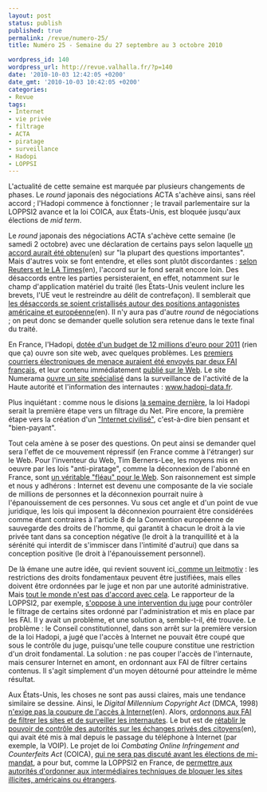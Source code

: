 ```yaml
---
layout: post
status: publish
published: true
permalink: /revue/numero-25/
title: Numéro 25 - Semaine du 27 septembre au 3 octobre 2010

wordpress_id: 140
wordpress_url: http://revue.valhalla.fr/?p=140
date: '2010-10-03 12:42:05 +0200'
date_gmt: '2010-10-03 10:42:05 +0200'
categories:
- Revue
tags:
- Internet
- vie privée
- filtrage
- ACTA
- piratage
- surveillance
- Hadopi
- LOPPSI
---
```

L'actualité de cette semaine est marquée par plusieurs changements de phases. Le <i>round</i> japonais des négociations ACTA s'achève ainsi, sans réel accord ; l'Hadopi commence à fonctionner ; le travail parlementaire sur la LOPPSI2 avance et la loi COICA, aux États-Unis, est bloquée jusqu'aux élections de <i>mid term</i>.

<p>Le <i>round</i> japonais des négociations ACTA s'achève cette semaine (le samedi 2 octobre) avec une déclaration de certains pays selon laquelle <a href="http://en.act-on-acta.eu/2_October_Joint_Statement_from_all_negociating_parties">un accord aurait été obtenu</a><span class="lang">(en)</span> sur "la plupart des questions importantes". Mais d'autres voix se font entendre, et elles sont plutôt discordantes : <a href="http://www.latimes.com/news/nationworld/nation/wire/sns-trade-counterfeiting,0,7263634.story">selon Reuters et le LA Times</a><span class="lang">(en)</span>, l'accord sur le fond serait encore loin. Des désaccords entre les parties persisteraient, en effet, notamment sur le champ d'application matériel du traité (les États-Unis veulent inclure les brevets, l'UE veut le restreindre au délit de contrefaçon). Il semblerait que <a href="http://www.michaelgeist.ca/content/view/5342/125/">les désaccords se soient cristallisés autour des positions antagonistes américaine et européenne</a><span class="lang">(en)</span>. Il n'y aura pas d'autre <i>round</i> de négociations ; on peut donc se demander quelle solution sera retenue dans le texte final du traité.</p>
<p>En France, l'Hadopi, <a href="http://www.pcinpact.com/actu/news/59639-hadopi-budget-2011-zelnik.htm">dotée d'un budget de 12 millions d'euro pour 2011</a> (rien que ça) ouvre son site web, avec quelques problèmes. Les <a href="http://www.pcinpact.com/actu/news/59677-hadopi-bouygues-numericable-fai.htm">premiers courriers électroniques de menace auraient été envoyés par deux FAI français</a>, et leur contenu immédiatement <a href="http://www.pcinpact.com/actu/news/59594-hadopi-email-avertissement.html">publié sur le Web</a>. Le site Numerama <a href="http://www.numerama.com/magazine/16921-hadopi-datafr-controlons-ensemble-l-activite-de-l-hadopi.html">ouvre un site spécialisé</a> dans la surveillance de l'activité de la Haute autorité et l'information des internautes : <a href="http://www.Hadopi-Data.fr/">www.hadopi-data.fr</a>.</p>
<p>Plus inquiétant : comme nous le disions <a href="http://revue.valhalla.fr/numeros/24/">la semaine dernière</a>, la loi Hadopi serait la première étape vers un filtrage du Net. Pire encore, la première étape vers la création d'un <a href="http://www.pcinpact.com/actu/news/59604-hadopi-gratuit-libre-email-avertissement.htm">"Internet civilisé"</a>, c'est-à-dire bien pensant et "bien-payant".</p>
<p>Tout cela amène à se poser des questions. On peut ainsi se demander quel sera l'effet de ce mouvement répressif (en France comme à l'étranger) sur le Web. Pour l'inventeur du Web, Tim Berners-Lee, les moyens mis en oeuvre par les lois "anti-piratage", comme la déconnexion de l'abonné en France, sont <a href="http://www.numerama.com/magazine/16926-l-inventeur-du-web-critique-le-fleau-des-lois-anti-piratage.html">un véritable "fléau" pour le Web</a>. Son raisonnement est simple et nous y adhérons : Internet est devenu une composante de la vie sociale de millions de personnes et la déconnexion pourrait nuire à l'épanouissement de ces personnes. Vu sous cet angle et d'un point de vue juridique, les lois qui imposent la déconnexion pourraient être considérées comme étant contraires à l'article 8 de la Convention européenne de sauvegarde des droits de l'homme, qui garantit à chacun le droit à la vie privée tant dans sa conception négative (le droit à la tranquillité et à la sérénité qui interdit de s'immiscer dans l'intimité d'autrui) que dans sa conception positive (le droit à l'épanouissement personnel).</p>
<p>De là émane une autre idée, qui revient souvent ici,<a href="http://www.valhalla.fr/2010/09/20/droit-fondamental-acces-internet/"> comme un leitmotiv</a> : les restrictions des droits fondamentaux peuvent être justifiées, mais elles doivent être ordonnées par le juge et non par une autorité administrative. Mais <a href="http://www.pcinpact.com/actu/news/59625-loppsi-sites-blocage-juge-tardy.htm">tout le monde n'est pas d'accord avec cela</a>. Le rapporteur de la LOPPSI2, par exemple, <a href="http://www.pcinpact.com/actu/news/59632-eric-ciotti-blocage-site-juge.htm">s'oppose à une intervention du juge</a> pour contrôler le filtrage de certains sites ordonné par l'administration et mis en place par les FAI. Il y avait un problème, et une solution a, semble-t-il, été trouvée. Le problème : le Conseil constitutionnel, dans son arrêt sur la première version de la loi Hadopi, a jugé que l'accès à Internet ne pouvait être coupé que sous le contrôle du juge, puisqu'une telle coupure constitue une restriction d'un droit fondamental. La solution : ne pas couper l'accès de l'internaute, mais censurer Internet en amont, en ordonnant aux FAI de filtrer certains contenus. Il s'agit simplement d'un moyen détourné pour atteindre le même résultat. </p>
<p>Aux États-Unis, les choses ne sont pas aussi claires, mais une tendance similaire se dessine. Ainsi, le <i>Digital Millennium Copyright Act</i> (DMCA, 1998) <a href="http://arstechnica.com/tech-policy/news/2010/09/does-the-dmca-require-internet-disconnections.ars">n'exige pas la coupure de l'accès à Internet</a><span class="lang">(en)</span>. Alors, <a href="http://www.lemonde.fr/technologies/article/2010/09/27/les-etats-unis-veulent-renforcer-leurs-capacites-d-espionnage-du-web_1416457_651865.html">ordonnons aux FAI de filtrer les sites et de surveiller les internautes</a>.  Le but est de <a href="http://www.nytimes.com/2010/09/27/us/27wiretap.html">rétablir le pouvoir de contrôle des autorités sur les échanges privés des citoyens</a><span class="lang">(en)</span>, qui avait été mis à mal depuis le passage du téléphone à Internet (par exemple, la VOIP). Le projet de loi <i> Combating Online Infringement and Counterfeits Act</i> (COICA), <a href="http://www.eff.org/deeplinks/2010/09/victory-internet-censorship-bill-delayed">qui ne sera pas discuté avant les élections de mi-mandat</a>, a pour but, comme la LOPPSI2 en France, de <a href="http://www.numerama.com/magazine/16966-usa-l-examen-de-la-loi-sur-le-filtrage-mondial-des-sites-pirates-reporte.html">permettre aux autorités d'ordonner aux intermédiaires techniques de bloquer les sites illicites, américains ou étrangers</a>.</p>

